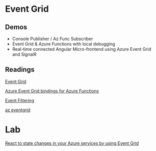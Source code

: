 # Event Grid

## Demos

- Console Publisher / Az Func Subscriber
- Event Grid & Azure Functions with local debugging
- Real-time connected Angular Micro-frontend using Azure Event Grid and SignalR

## Readings

[Event Grid](https://docs.microsoft.com/en-us/azure/event-grid/overview)

[Azure Event Grid bindings for Azure Functions](https://docs.microsoft.com/en-us/azure/azure-functions/functions-bindings-event-grid)

[Event Filtering](https://docs.microsoft.com/en-us/azure/event-grid/event-filtering)

[az eventgrid](https://docs.microsoft.com/en-us/cli/azure/eventgrid?view=azure-cli-latest)

# Lab

[React to state changes in your Azure services by using Event Grid](https://docs.microsoft.com/en-us/learn/modules/react-to-state-changes-using-event-grid/)
